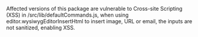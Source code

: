 Affected versions of this package are vulnerable to Cross-site Scripting (XSS) in /src/lib/defaultCommands.js, when using editor.wysiwygEditorInsertHtml to insert image, URL or email, the inputs are not sanitized, enabling XSS.
